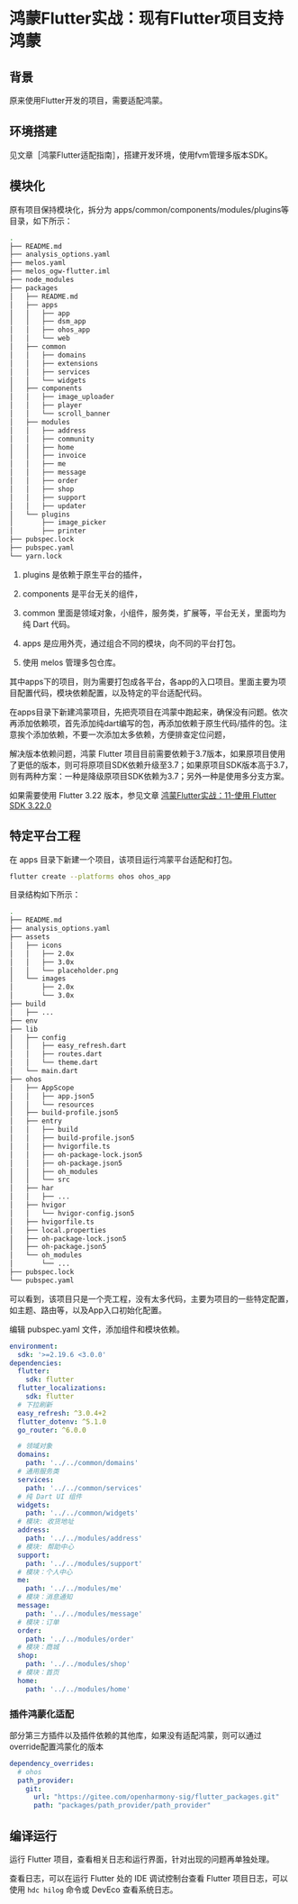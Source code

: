 # 鸿蒙Flutter实战：现有Flutter项目支持鸿蒙

## 背景

原来使用Flutter开发的项目，需要适配鸿蒙。

## 环境搭建

见文章［鸿蒙Flutter适配指南］，搭建开发环境，使用fvm管理多版本SDK。

## 模块化

原有项目保持模块化，拆分为 apps/common/components/modules/plugins等目录，如下所示：

```bash
.
├── README.md
├── analysis_options.yaml
├── melos.yaml
├── melos_ogw-flutter.iml
├── node_modules
├── packages
│   ├── README.md
│   ├── apps
│   │   ├── app
│   │   ├── dsm_app
│   │   ├── ohos_app
│   │   └── web
│   ├── common
│   │   ├── domains
│   │   ├── extensions
│   │   ├── services
│   │   └── widgets
│   ├── components
│   │   ├── image_uploader
│   │   ├── player
│   │   └── scroll_banner
│   ├── modules
│   │   ├── address
│   │   ├── community
│   │   ├── home
│   │   ├── invoice
│   │   ├── me
│   │   ├── message
│   │   ├── order
│   │   ├── shop
│   │   ├── support
│   │   ├── updater
│   └── plugins
│       ├── image_picker
│       ├── printer
├── pubspec.lock
├── pubspec.yaml
└── yarn.lock
```

1. plugins 是依赖于原生平台的插件，

2. components 是平台无关的组件，

3. common 里面是领域对象，小组件，服务类，扩展等，平台无关，里面均为纯 Dart 代码。

4. apps 是应用外壳，通过组合不同的模块，向不同的平台打包。

5. 使用 melos 管理多包仓库。

其中apps下的项目，则为需要打包成各平台，各app的入口项目。里面主要为项目配置代码，模块依赖配置，以及特定的平台适配代码。

在apps目录下新建鸿蒙项目，先把壳项目在鸿蒙中跑起来，确保没有问题。依次再添加依赖项，首先添加纯dart编写的包，再添加依赖于原生代码/插件的包。注意挨个添加依赖，不要一次添加太多依赖，方便排查定位问题，

解决版本依赖问题，鸿蒙 Flutter 项目目前需要依赖于3.7版本，如果原项目使用了更低的版本，则可将原项目SDK依赖升级至3.7；如果原项目SDK版本高于3.7，则有两种方案：一种是降级原项目SDK依赖为3.7；另外一种是使用多分支方案。

如果需要使用 Flutter 3.22 版本，参见文章 [鸿蒙Flutter实战：11-使用 Flutter SDK 3.22.0](./鸿蒙Flutter实战：11-使用%20Flutter%20SDK%203.22.0.md)

## 特定平台工程

在 apps 目录下新建一个项目，该项目运行鸿蒙平台适配和打包。

```bash
flutter create --platforms ohos ohos_app
```

目录结构如下所示：

```bash
.
├── README.md
├── analysis_options.yaml
├── assets
│   ├── icons
│   │   ├── 2.0x
│   │   ├── 3.0x
│   │   └── placeholder.png
│   └── images
│       ├── 2.0x
│       └── 3.0x
├── build
│   ├── ...
├── env
├── lib
│   ├── config
│   │   ├── easy_refresh.dart
│   │   ├── routes.dart
│   │   └── theme.dart
│   └── main.dart
├── ohos
│   ├── AppScope
│   │   ├── app.json5
│   │   └── resources
│   ├── build-profile.json5
│   ├── entry
│   │   ├── build
│   │   ├── build-profile.json5
│   │   ├── hvigorfile.ts
│   │   ├── oh-package-lock.json5
│   │   ├── oh-package.json5
│   │   ├── oh_modules
│   │   └── src
│   ├── har
│   │   ├── ...
│   ├── hvigor
│   │   └── hvigor-config.json5
│   ├── hvigorfile.ts
│   ├── local.properties
│   ├── oh-package-lock.json5
│   ├── oh-package.json5
│   └── oh_modules
│       └── ...
├── pubspec.lock
└── pubspec.yaml
```

可以看到，该项目只是一个壳工程，没有太多代码，主要为项目的一些特定配置，如主题、路由等，以及App入口初始化配置。

编辑 pubspec.yaml 文件，添加组件和模块依赖。

```yaml
environment:
  sdk: '>=2.19.6 <3.0.0'
dependencies:
  flutter:
    sdk: flutter
  flutter_localizations:
    sdk: flutter
  # 下拉刷新
  easy_refresh: ^3.0.4+2
  flutter_dotenv: ^5.1.0
  go_router: ^6.0.0

  # 领域对象
  domains:
    path: '../../common/domains'
  # 通用服务类
  services:
    path: '../../common/services'
  # 纯 Dart UI 组件
  widgets:
    path: '../../common/widgets'
  # 模块: 收货地址
  address:
    path: '../../modules/address'
  # 模块: 帮助中心
  support:
    path: '../../modules/support'
  # 模块：个人中心
  me:
    path: '../../modules/me'
  # 模块：消息通知
  message:
    path: '../../modules/message'
  # 模块：订单
  order:
    path: '../../modules/order'
  # 模块：商城
  shop:
    path: '../../modules/shop'
  # 模块：首页
  home:
    path: '../../modules/home'
```

### 插件鸿蒙化适配

部分第三方插件以及插件依赖的其他库，如果没有适配鸿蒙，则可以通过 override配置鸿蒙化的版本

```yaml
dependency_overrides:
  # ohos
  path_provider:
    git:
      url: "https://gitee.com/openharmony-sig/flutter_packages.git"
      path: "packages/path_provider/path_provider"
```

## 编译运行

运行 Flutter 项目，查看相关日志和运行界面，针对出现的问题再单独处理。

查看日志，可以在运行 Flutter 处的 IDE 调试控制台查看 Flutter 项目日志，可以使用 `hdc hilog` 命令或 DevEco 查看系统日志。
